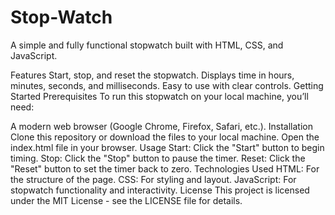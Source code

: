 # Stop-Watch
A simple and fully functional stopwatch built with HTML, CSS, and JavaScript.

Features
Start, stop, and reset the stopwatch.
Displays time in hours, minutes, seconds, and milliseconds.
Easy to use with clear controls.
Getting Started
Prerequisites
To run this stopwatch on your local machine, you’ll need:

A modern web browser (Google Chrome, Firefox, Safari, etc.).
Installation
Clone this repository or download the files to your local machine.
Open the index.html file in your browser.
Usage
Start: Click the "Start" button to begin timing.
Stop: Click the "Stop" button to pause the timer.
Reset: Click the "Reset" button to set the timer back to zero.
Technologies Used
HTML: For the structure of the page.
CSS: For styling and layout.
JavaScript: For stopwatch functionality and interactivity.
License
This project is licensed under the MIT License - see the LICENSE file for details.

